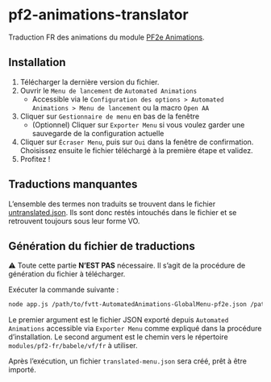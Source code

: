 # pf2-animations-translator

Traduction FR des animations du module [PF2e Animations](https://foundryvtt.com/packages/pf2e-jb2a-macros).

## Installation

1. Télécharger la dernière version du fichier.
2. Ouvrir le `Menu de lancement` de `Automated Animations`
    * Accessible via le `Configuration des options > Automated Animations > Menu de lancement` ou la macro `Open AA`
3. Cliquer sur `Gestionnaire de menu` en bas de la fenêtre
    * (Optionnel) Cliquer sur `Exporter Menu` si vous voulez garder une sauvegarde de la configuration actuelle
4. Cliquer sur `Écraser Menu`, puis sur `Oui` dans la fenêtre de confirmation. Choisissez ensuite le fichier téléchargé
   à la première étape et validez.
5. Profitez !

## Traductions manquantes

L’ensemble des termes non traduits se trouvent dans le fichier [untranslated.json](./untranslated.json). Ils sont donc
restés intouchés dans le fichier et se retrouvent toujours sous leur forme VO.

## Génération du fichier de traductions

⚠️ Toute cette partie **N’EST PAS** nécessaire. Il s’agit de la procédure de génération du fichier à télécharger.

Exécuter la commande suivante :

```bash
node app.js /path/to/fvtt-AutomatedAnimations-GlobalMenu-pf2e.json /path/to/FoundryVTT/Data/modules/pf2-fr/babele/vf/fr
```

Le premier argument est le fichier JSON exporté depuis `Automated Animations` accessible via `Exporter Menu` comme
expliqué dans la procédure d’installation.
Le second argument est le chemin vers le répertoire `modules/pf2-fr/babele/vf/fr` à utiliser.

Après l’exécution, un fichier `translated-menu.json` sera créé, prêt à être importé.
